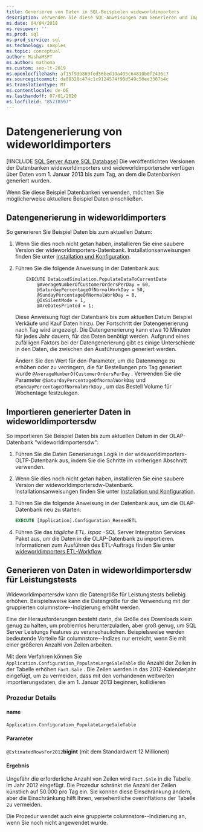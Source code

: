 ```yaml
---
title: Generieren von Daten in SQL-Beispielen wideworldimporters
description: Verwenden Sie diese SQL-Anweisungen zum Generieren und Importieren von Beispiel Daten bis zum aktuellen Datum der wideworldimporters-Beispiel Datenbanken.
ms.date: 04/04/2018
ms.reviewer: ''
ms.prod: sql
ms.prod_service: sql
ms.technology: samples
ms.topic: conceptual
author: MashaMSFT
ms.author: mathoma
ms.custom: seo-lt-2019
ms.openlocfilehash: af15f93b869fed56bed19a495c64810b0f2436c7
ms.sourcegitcommit: da88320c474c1c9124574f90d549c50ee3387b4c
ms.translationtype: MT
ms.contentlocale: de-DE
ms.lasthandoff: 07/01/2020
ms.locfileid: "85718597"
---
```

# <a name="wideworldimporters-data-generation"></a>Datengenerierung von wideworldimporters
[!INCLUDE [SQL Server Azure SQL Database](../includes/applies-to-version/sql-asdb.md)]
Die veröffentlichten Versionen der Datenbanken wideworldimporters und wideworldimportersdw verfügen über Daten vom 1. Januar 2013 bis zum Tag, an dem die Datenbanken generiert wurden.

Wenn Sie diese Beispiel Datenbanken verwenden, möchten Sie möglicherweise aktuellere Beispiel Daten einschließen.

## <a name="data-generation-in-wideworldimporters"></a>Datengenerierung in wideworldimporters

So generieren Sie Beispiel Daten bis zum aktuellen Datum:

1. Wenn Sie dies noch nicht getan haben, installieren Sie eine saubere Version der wideworldimporters-Datenbank. Installationsanweisungen finden Sie unter [Installation und Konfiguration](wide-world-importers-oltp-install-configure.md).
2. Führen Sie die folgende Anweisung in der Datenbank aus:

    ```
        EXECUTE DataLoadSimulation.PopulateDataToCurrentDate
            @AverageNumberOfCustomerOrdersPerDay = 60,
            @SaturdayPercentageOfNormalWorkDay = 50,
            @SundayPercentageOfNormalWorkDay = 0,
            @IsSilentMode = 1,
            @AreDatesPrinted = 1;
    ```

    Diese Anweisung fügt der Datenbank bis zum aktuellen Datum Beispiel Verkäufe und Kauf Daten hinzu. Der Fortschritt der Datengenerierung nach Tag wird angezeigt. Die Datengenerierung kann etwa 10 Minuten für jedes Jahr dauern, für das Daten benötigt werden. Aufgrund eines zufälligen Faktors bei der Datengenerierung gibt es einige Unterschiede in den Daten, die zwischen den Ausführungen generiert werden.

    Ändern Sie den Wert für den-Parameter, um die Datenmenge zu erhöhen oder zu verringern, die für Bestellungen pro Tag generiert wurde `@AverageNumberOfCustomerOrdersPerDay` . Verwenden Sie die Parameter `@SaturdayPercentageOfNormalWorkDay` und `@SundayPercentageOfNormalWorkDay` , um das Bestell Volume für Wochentage festzulegen.

## <a name="import-generated-data-in-wideworldimportersdw"></a>Importieren generierter Daten in wideworldimportersdw

So importieren Sie Beispiel Daten bis zum aktuellen Datum in der OLAP-Datenbank "wideworldimportersdw":

1. Führen Sie die Daten Generierungs Logik in der wideworldimporters-OLTP-Datenbank aus, indem Sie die Schritte im vorherigen Abschnitt verwenden.
2. Wenn Sie dies noch nicht getan haben, installieren Sie eine saubere Version der wideworldimportersdw-Datenbank. Installationsanweisungen finden Sie unter [Installation und Konfiguration](wide-world-importers-oltp-install-configure.md).
3. Führen Sie die folgende Anweisung in der Datenbank aus, um die OLAP-Datenbank neu zu starten:

    ```sql
    EXECUTE [Application].Configuration_ReseedETL
    ```

4. Führen Sie das *tägliche ETL. ispac* -SQL Server Integration Services Paket aus, um die Daten in die OLAP-Datenbank zu importieren. Informationen zum Ausführen des ETL-Auftrags finden Sie unter [wideworldimporters ETL-Workflow](wide-world-importers-perform-etl.md).

## <a name="generate-data-in-wideworldimportersdw-for-performance-testing"></a>Generieren von Daten in wideworldimportersdw für Leistungstests

Wideworldimportersdw kann die Datengröße für Leistungstests beliebig erhöhen. Beispielsweise kann die Datengröße für die Verwendung mit der gruppierten columnstore--Indizierung erhöht werden.

Eine der Herausforderungen besteht darin, die Größe des Downloads klein genug zu halten, um problemlos herunterzuladen, aber groß genug, um SQL Server Leistungs Features zu veranschaulichen. Beispielsweise werden bedeutende Vorteile für columnstore--Indizes nur erreicht, wenn Sie mit einer größeren Anzahl von Zeilen arbeiten. 

Mit dem Verfahren können Sie `Application.Configuration_PopulateLargeSaleTable` die Anzahl der Zeilen in der Tabelle erhöhen `Fact.Sale` . Die Zeilen werden in das 2012-Kalenderjahr eingefügt, um zu vermeiden, dass mit den vorhandenen weltweiten importierungsdaten, die am 1. Januar 2013 beginnen, kollidieren

### <a name="procedure-details"></a>Prozedur Details

#### <a name="name"></a>name

    Application.Configuration_PopulateLargeSaleTable

#### <a name="parameters"></a>Parameter

  `@EstimatedRowsFor2012`**bigint** (mit dem Standardwert 12 Millionen)

#### <a name="result"></a>Ergebnis

Ungefähr die erforderliche Anzahl von Zeilen wird `Fact.Sale` in die Tabelle im Jahr 2012 eingefügt. Die Prozedur schränkt die Anzahl der Zeilen künstlich auf 50.000 pro Tag ein. Sie können diese Einschränkung ändern, aber die Einschränkung hilft Ihnen, versehentliche overinflations der Tabelle zu vermeiden.

Die Prozedur wendet auch eine gruppierte columnstore--Indizierung an, wenn Sie noch nicht angewendet wurde.
